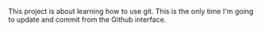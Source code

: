 This project is about learning how to use git. This is the only time I'm going to update and commit from the Github interface.
